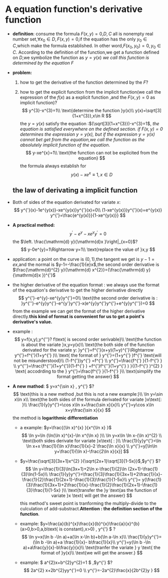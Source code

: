 
# A equation function's derivative function

* **definition**: consume the formula $F(x,y)=0$,$D,C$ all is nonempty real number set,$\forall x_0\in D,F(x,y)=0$,if the equation has the only $y_0\in C$,which make the formula established. In other word,$F(x_0,y_{0})=0,y_0\in C$. According to the definition of the function,we get a function defined on $D$,we symbolize the function as $y=y(x)$ *we call this function is determined by the equation $F$*

* **problem:** 

  1. how to get the derivative of the function determined by the $F$?

  2. how to get the explicit function from the implicit function(we call the expression of the $f(x)$ as a explicit function ,and the $F(x,y)=0$ as implicit function)?
     $$
     y^{3}-x^{3}=1\\
     \text{determine the function }y(x)\\
     y(x)=\sqrt[3]{1+x^{3}},x\in R
     $$
     the $y=y(x)$ satisfy the equation :$(\sqrt[3]{1+x^{3}})-x^{3}=1$, *the equation is satisfied everywhere on the defined section. if $F(x,y)=0$ determines the expression $y=y(x)$, but if the expression $y=y(x)$ cannot bet get from the equation,we call the function as the absolutely implicit function of the equation*.
     $$
     y-xe^{x}=1\\
     \text{the function can not be explicited from the equation}
     $$
     the formula always establish for 
     $$
     y(x)-xe^{x} \equiv 1,x\in D
     $$

  ## the law of derivating a implicit function

* Both of sides of the equation derivated for variate $x$:
  $$
  y^{'}(x)-1e^{y(x)}-xe^{y(x)}y^{'}(x)=0\\
  (1-xe^{y(x)})y^{'}(x)=e^{y(x)}
  y^{'}=\frac{e^{y(x)}}{1-xe^{y(x)}}
  $$

* **A practical method:**
  $$
  y^{'}-e^{y}-xe^{y}y^{'}=0
  $$
  the $\left. \frac{\mathrm{d} y}{\mathrm{d}x }\right|_{x=0}$?
  $$
  y-0e^{y}=1\Rightarrow y=1\\
  \text{replace the value of }x,y
  $$

* application: a point on the curve is $(0,1)$,the tangent we get is $y-1=ex$,and the normal is $y-1=-\frac{1}{e}x$,the second order derivative is $\frac{\mathrm{d}^{2} y}{\mathrm{d} x^{2}}=(\frac{\mathrm{d} y}{\mathrm{d}x })^{'}$

* the higher derivative of the equation format : we always use the format of the equation's derivative to get the higher derivative directly 
  $$
  y^{'}-e^{y}-xe^{y}y^{'}=0\\
  \text{the second order derivative is : }y^{''}-e^{y}y^{'}-e^{y'}y^{'}-x(e^{y}y^{'}y^{'}+e^{y}y^{''})=0
  $$
   from the example we can get the format of the higher derivative directly.**this kind of format is convenient for us to get a point's derivative's value.**

* example :
  $$
    y=f(x,y),y^{''}? f\text{ is second order serivable}\\
    \text{the function is about the variate }x,y=y(x)\\
    \text{the both side of the function derivated for the variate y: }y^{'}=f^{'}(x+y)(1+y)^{'}\Rightarrow y^{'}=f^{'}(1+y^{'} )\\
    \text{ the format of } y^{'}=(1+y^{'} )f^{'} \text{will not be misunderstood}\\
    (1-f^{'})y^{'} =f^{'} \\
    y^{'}=\frac{f^{'} }{1-f^{'} } \\
    y^{''}=\frac{f^{''}(1+y^{'})(1-f^{'} ) +f^{'}f^{''}(1+y^{'} )   }{(1-f^{'} )^{2} } \text{ accodrding to the } y^{'}=\frac{f^{'} }{1-f^{'} }\\
    \text{simplify the format getting the answer} 
  $$ 

* **A new mathod**: $ y=x^{\sin x}   $,$ y^{'}  $?
  $$
    \text{this is a new method ,but this is not a new example:}\\
    \ln y=\sin x\ln x\\
    \text{the both sides of the formula derivated for variate }x\text{: }\\
    \frac{1}{y}y^{'}=\cos x\ln x+\frac{\sin x}{x}\\
    y^{'}=y\cos x\ln x+y\frac{\sin x}{x}
  $$ 
  the method is **logarithmic differentiation**
  
  * a example: $y=\frac{(\ln x)^{x} }{x^{\ln x} }$
    $$
      \ln y=\ln (\ln(\ln x)^{x}-\ln x^{\ln x}  )\\
      \ln y=x\ln \ln x-(\ln x)^{2} \\
      \text{both sides derivate for variate }x\text{ : }\\
      \frac{1}{y}y^{'}=\ln \ln x+x \frac{1}{\ln x}\frac{1}{x}-2 \frac{\ln x}{x} \\
      y^{'}=y[\ln\ln y+\frac{1}{\ln x}-\frac{2\ln x}{x}] 
    $$ 

  * $y=\frac{\sqrt[3]{3x+1}x^{2} }{\sqrt{2x+1}\sqrt[3]{1-5x}}$,$y^{'} $?
    $$
      \ln y=\frac{1}{3}\ln(3x+1)+2\ln x-\frac{1}{2}\ln (2x+1)-\frac{1}{3}\ln(1-5x)\\
      \frac{1}{y}y^{'}=\frac{1}{3}\frac{1}{3x+1}+2\frac{1}{x}-\frac{1}{2}\frac{1}{2x+1}-\frac{1}{3}\frac{1}{1-5x}\\
      y^{'}= y(\frac{1}{3}\frac{1}{3x+1}+2\frac{1}{x}-\frac{1}{2}\frac{1}{2x+1}-\frac{1}{3}\frac{1}{1-5x} )\\
      \text{transfer the }y \text{as the function of variate }x \text{ will get the answer}
    $$ 
    this method's sweet point is tranforming the multiply-divide to the culculation of add-substract.**Attention : the definition section of the function**.

  * example: $y=\frac{a}{b}^{x}\frac{x}{b}^{x}\frac{a}{x}^{b} (a>0,b>0,a,b\text{ is constant},x>0)  $,$ y^{'}  $ ?
    $$
      \ln y=x(\ln b -\ln a)+a(\ln x-\ln b)+b(\ln a-\ln x)\\
      \frac{1}{y}y^{'}=(\ln b -\ln a)+a \frac{1}{x}- b\frac{1}{x}\\
      y^{'}=y(\ln b -\ln a)+a\frac{y}{x}-b\frac{y}{x}\\
      \text{tranfer the variate } y \text{ the format of }y(x)\\
      \text{we will get the answer.}  
    $$ 
  * example: $ a^{2}x+b^{2}y^{2}=1    $ ,$y^{'} $?
    $$
      2a^{2} x+2b^{2}yy^{'}=0 \\
      y^{'}=-2a^{2}\frac{x}{2b^{2}y }   
    $$  
